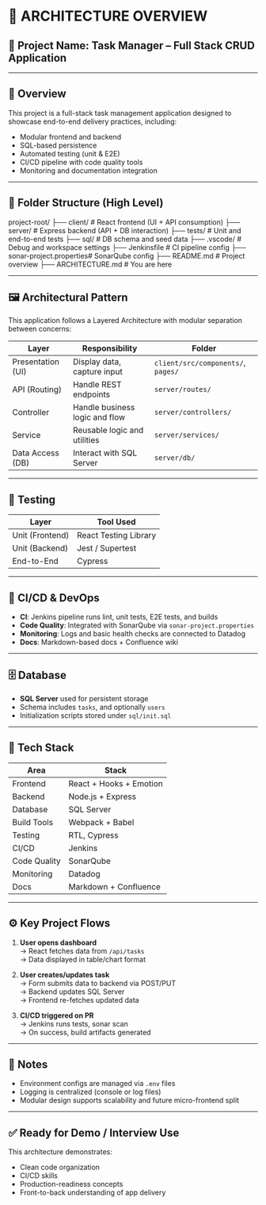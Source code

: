 # 📘 ARCHITECTURE OVERVIEW

## 📌 Project Name: Task Manager – Full Stack CRUD Application

---

## 🧱 Overview

This project is a full-stack task management application designed to showcase end-to-end delivery practices, including:

- Modular frontend and backend
- SQL-based persistence
- Automated testing (unit & E2E)
- CI/CD pipeline with code quality tools
- Monitoring and documentation integration

---

## 📂 Folder Structure (High Level)

project-root/
├── client/ # React frontend (UI + API consumption)
├── server/ # Express backend (API + DB interaction)
├── tests/ # Unit and end-to-end tests
├── sql/ # DB schema and seed data
├── .vscode/ # Debug and workspace settings
├── Jenkinsfile # CI pipeline config
├── sonar-project.properties# SonarQube config
├── README.md # Project overview
├── ARCHITECTURE.md # You are here

---

## 🖼️ Architectural Pattern

This application follows a Layered Architecture with modular separation between concerns:

| Layer             | Responsibility                 | Folder                             |
| ----------------- | ------------------------------ | ---------------------------------- |
| Presentation (UI) | Display data, capture input    | `client/src/components/`, `pages/` |
| API (Routing)     | Handle REST endpoints          | `server/routes/`                   |
| Controller        | Handle business logic and flow | `server/controllers/`              |
| Service           | Reusable logic and utilities   | `server/services/`                 |
| Data Access (DB)  | Interact with SQL Server       | `server/db/`                       |

---

## 🧪 Testing

| Layer           | Tool Used             |
| --------------- | --------------------- |
| Unit (Frontend) | React Testing Library |
| Unit (Backend)  | Jest / Supertest      |
| End-to-End      | Cypress               |

---

## 🔄 CI/CD & DevOps

- **CI**: Jenkins pipeline runs lint, unit tests, E2E tests, and builds
- **Code Quality**: Integrated with SonarQube via `sonar-project.properties`
- **Monitoring**: Logs and basic health checks are connected to Datadog
- **Docs**: Markdown-based docs + Confluence wiki

---

## 🗄️ Database

- **SQL Server** used for persistent storage
- Schema includes `tasks`, and optionally `users`
- Initialization scripts stored under `sql/init.sql`

---

## 🧰 Tech Stack

| Area         | Stack                   |
| ------------ | ----------------------- |
| Frontend     | React + Hooks + Emotion |
| Backend      | Node.js + Express       |
| Database     | SQL Server              |
| Build Tools  | Webpack + Babel         |
| Testing      | RTL, Cypress            |
| CI/CD        | Jenkins                 |
| Code Quality | SonarQube               |
| Monitoring   | Datadog                 |
| Docs         | Markdown + Confluence   |

---

## ⚙️ Key Project Flows

1. **User opens dashboard**  
   → React fetches data from `/api/tasks`  
   → Data displayed in table/chart format

2. **User creates/updates task**  
   → Form submits data to backend via POST/PUT  
   → Backend updates SQL Server  
   → Frontend re-fetches updated data

3. **CI/CD triggered on PR**  
   → Jenkins runs tests, sonar scan  
   → On success, build artifacts generated

---

## 📝 Notes

- Environment configs are managed via `.env` files
- Logging is centralized (console or log files)
- Modular design supports scalability and future micro-frontend split

---

## ✅ Ready for Demo / Interview Use

This architecture demonstrates:

- Clean code organization
- CI/CD skills
- Production-readiness concepts
- Front-to-back understanding of app delivery
